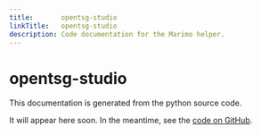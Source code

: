 ```yaml
---
title:       opentsg-studio
linkTitle:   opentsg-studio
description: Code documentation for the Marimo helper.
---
```


# opentsg-studio

This documentation is generated from the python source code.

It will appear here soon. In the meantime, see the [code on GitHub][1].

[1]: https://github.com/mrmxf/opentsg-lab